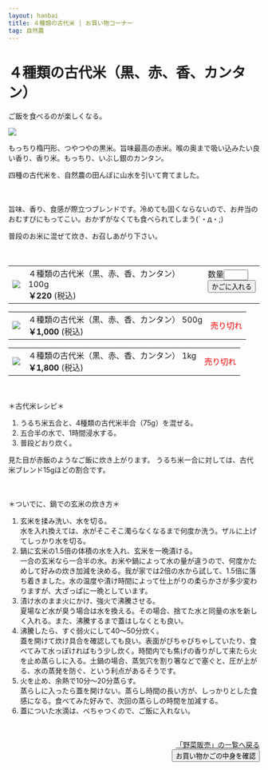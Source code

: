 ```yaml
---
layout: hanbai
title: ４種類の古代米 | お買い物コーナー
tag: 自然農
---
```

# ４種類の古代米（黒、赤、香、カンタン）

ご飯を食べるのが楽しくなる。

<img src="https://c2.staticflickr.com/8/7745/17575003949_b2268a6cca.jpg">

もっちり楕円形、つやつやの黒米。旨味最高の赤米。喉の奥まで吸い込みたい良い香り、香り米。もっちり、いぶし銀のカンタン。

四種の古代米を、自然農の田んぼに山水を引いて育てました。

　

旨味、香り、食感が際立つブレンドです。冷めても固くならないので、お弁当のおむすびにもってこい。おかずがなくても食べられてしまう(`・д・;)

普段のお米に混ぜて炊き、お召しあがり下さい。

　

<table class="order-box"><tbody><tr>
  <td><img src="https://c2.staticflickr.com/8/7745/17575003949_b2268a6cca_s.jpg"/></td>
  <td>４種類の古代米（黒、赤、香、カンタン） 100g<br>
    <b>￥220</b> (税込)
  </td>
  <td>
    <form action="{{ site.shopurl }}" method="post" id="014">
      <input type="hidden" name="code" value="014" />
      <input type="hidden" name="back" value="{{ site.url }}/hanbai/kodaimai.html#014" />
      数量<input type="text" name="num" value="" size="3" /><br>
      <input type="submit" value="かごに入れる" />
    </form>
  </td></tr></tbody></table>

<table class="order-box"><tbody><tr>
  <td><img src="https://c2.staticflickr.com/8/7745/17575003949_b2268a6cca_s.jpg"/></td>
  <td>４種類の古代米（黒、赤、香、カンタン） 500g<br>
    <b>￥1,000</b> (税込)
  </td>
  <td>
    <!-- <form action="{{ site.shopurl }}" method="post" id="015">
    <input type="hidden" name="code" value="015" />
    <input type="hidden" name="back" value="{{ site.url }}/hanbai/kodaimai.html#015" />
    数量<input type="text" name="num" value="" size="3" /><br>
    <input type="submit" value="かごに入れる" />
    </form> -->
  <span style="color:red">売り切れ</span>
  </td></tr></tbody></table>

<table class="order-box"><tbody><tr>
  <td><img src="https://c2.staticflickr.com/8/7745/17575003949_b2268a6cca_s.jpg"/></td>
  <td>４種類の古代米（黒、赤、香、カンタン） 1kg<br>
    <b>￥1,800</b> (税込)
  </td>
  <td>
    <!-- <form action="{{ site.shopurl }}" method="post" id="016">
    <input type="hidden" name="code" value="016" />
    <input type="hidden" name="back" value="{{ site.url }}/hanbai/kodaimai.html#016" />
    数量<input type="text" name="num" value="" size="3" /><br>
    <input type="submit" value="かごに入れる" />
    </form> -->
    <span style="color:red">売り切れ</span>
  </td></tr></tbody></table>

　

<a id="recipe">＊古代米レシピ＊</a>

1. うるち米五合と、4種類の古代米半合（75g）を混ぜる。
2. 五合半の水で、1時間浸水する。
3. 普段どおり炊く。

見た目が赤飯のようなご飯に炊き上がります。
うるち米一合に対しては、古代米ブレンド15gほどの割合です。

　

＊ついでに、鍋での玄米の炊き方＊

1. 玄米を揉み洗い、水を切る。<br>水を入れ換えては、水がそこそこ濁らなくなるまで何度か洗う。ザルに上げてしっかり水を切る。
2. 鍋に玄米の1.5倍の体積の水を入れ、玄米を一晩漬ける。<br>一合の玄米なら一合半の水。お米や鍋によって水の量が違うので、何度かためして好みの炊き加減を決める。我が家では2倍の水から試して、1.5倍に落ち着きました。水の温度や漬け時間によって仕上がりの柔らかさが多少変わりますが、大ざっぱに一晩としています。
3. 漬け水のまま火にかけ、強火で沸騰させる。<br>夏場など水が臭う場合は水を換える。その場合、捨てた水と同量の水を新しく入れる。また、沸騰するまで蓋はしなくとも良い。
4. 沸騰したら、すぐ弱火にして40～50分炊く。<br>蓋を開けて炊け具合を確認しても良い。表面がびちゃびちゃしていたり、食べてみて水っぽければもう少し炊く。時間内でも焦げの香りがして来たら火を止め蒸らしに入る。土鍋の場合、蒸気穴を割り箸などで塞ぐと、圧が上がる、水の蒸発を防ぐ、という利点があるそうです。
5. 火を止め、余熱で10分～20分蒸らす。<br>蒸らしに入ったら蓋を開けない。蒸らし時間の長い方が、しっかりとした食感になる。食べてみた好みで、次回の蒸らしの時間を加減する。
6. 蓋についた水滴は、べちゃつくので、ご飯に入れない。

　
<div style="text-align:right;">
  <a href="./">「野菜販売」の一覧へ戻る</a>

<form action="{{ site.shopurl }}" method="post" id="kakunin"><input type="hidden" name="back" value="{{ site.url }}/hanbai/#kakunin" /><input type="submit" value="お買い物かごの中身を確認" /></form>
</div>

